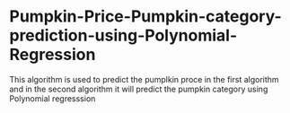 # Pumpkin-Price-Pumpkin-category-prediction-using-Polynomial-Regression
This algorithm is used to predict the pumplkin proce in the first algorithm and in the second algorithm it will predict the pumpkin category using Polynomial regresssion
